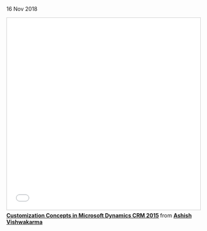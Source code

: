 16 Nov 2018

<iframe src="//www.slideshare.net/slideshow/embed_code/key/BbO5dok9DC5mtx" width="100%" height="500" frameborder="0" marginwidth="0" marginheight="0" scrolling="no" style="border:1px solid #CCC; border-width:1px; margin-bottom:5px; max-width: 100%;" allowfullscreen> </iframe> <div style="margin-bottom:5px"> <strong> <a href="//www.slideshare.net/AshishVishwakarma13/customization-concepts-in-microsoft-dynamics-crm-2015" title="Customization Concepts in Microsoft Dynamics CRM 2015" target="_blank">Customization Concepts in Microsoft Dynamics CRM 2015</a> </strong> from <strong><a href="https://www.slideshare.net/AshishVishwakarma13" target="_blank">Ashish Vishwakarma</a></strong> </div>